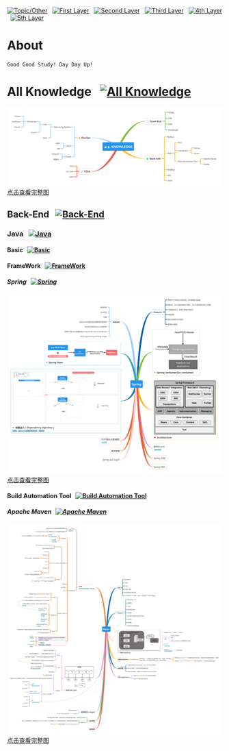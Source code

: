 [![Topic/Other](https://img.shields.io/badge/Topic\/Other-blue-blue.svg)](#) &nbsp;  [![First Layer](https://img.shields.io/badge/First_Layer-green-green.svg)](#) &nbsp;  [![Second Layer](https://img.shields.io/badge/Second_Layer-red-red.svg)](#) &nbsp;  [![Third Layer](https://img.shields.io/badge/Third_Layer-yellow-yellow.svg)](#) &nbsp;  [![4th Layer](https://img.shields.io/badge/4th_Layer-orange-orange.svg)](#) &nbsp;  [![5th Layer](https://img.shields.io/badge/5th_Layer-blue-blue.svg)](#)

# About

    Good Good Study! Day Day Up!

# All Knowledge &nbsp; [![All Knowledge](https://img.shields.io/badge/All_Knowledge-ing-blue.svg)](#)

[![All Knowledge](./Knowledge.png)点击查看完整图](https://www.processon.com/embed/mind/5a5d6f17e4b0332f1531cbc6)

<!-- ## Front-End &nbsp; [![Front-End](https://img.shields.io/badge/Front_End-ing-green.svg)](#) -->

<!-- ### HTML &nbsp; [![HTML](https://img.shields.io/badge/HTML-ing-red.svg)](#)

### CSS &nbsp; [![CSS](https://img.shields.io/badge/CSS-ing-red.svg)](#)

### JavaScript &nbsp; [![JavaScript](https://img.shields.io/badge/JavaScript-ing-red.svg)](#)

### SVG &nbsp; [![SVG](https://img.shields.io/badge/SVG-ing-red.svg)](#) -->

## Back-End &nbsp; [![Back-End](https://img.shields.io/badge/Back_End-ing-green.svg)](/Back-End/)

### Java &nbsp; [![Java](https://img.shields.io/badge/Java-ing-red.svg)](/Back-End/Java/)

#### Basic &nbsp; [![Basic](https://img.shields.io/badge/Basic-ing-yellow.svg)](/Back-End/Java/Basic/)

#### FrameWork  &nbsp; [![FrameWork](https://img.shields.io/badge/FrameWork-ing-yellow.svg)](/Back-End/Java/FrameWork/)

##### Spring &nbsp; [![Spring](https://img.shields.io/badge/Spring-ing-orange.svg)](/Back-End/Java/FrameWork/Spring)

[![Spring](./Back-End/Java/FrameWork/Spring/Spring.png)点击查看完整图](https://www.processon.com/embed/mind/5a5dedffe4b0a447b9a92ee0)

#### Build Automation Tool &nbsp; [![Build Automation Tool](https://img.shields.io/badge/Build_Automation_Tool-ing-yellow.svg)](/Back-End/Java/BuildAutomationTool/)

##### Apache Maven &nbsp; [![Apache Maven](https://img.shields.io/badge/Apache_Maven-ing-orange.svg)](/Back-End/Java/BuildAutomationTool/Maven/)

[![Apache Maven](./Back-End/Java/BuildAutomationTool/Maven/Maven.png)点击查看完整图](https://www.processon.com/embed/mind/5a655904e4b0332f153fc9c9)